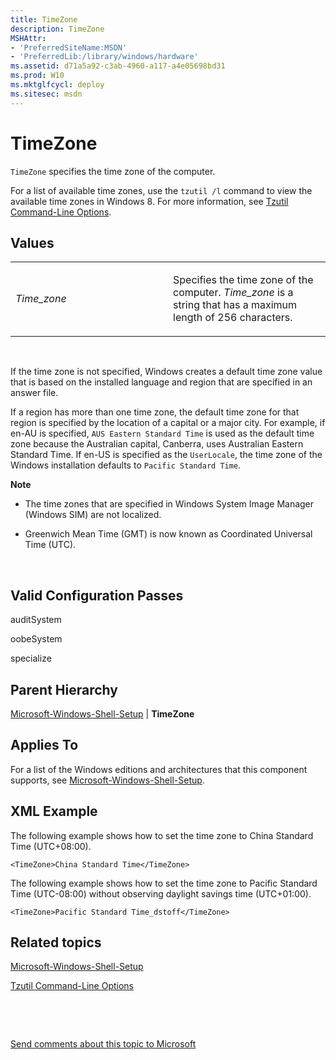 ```yaml
---
title: TimeZone
description: TimeZone
MSHAttr:
- 'PreferredSiteName:MSDN'
- 'PreferredLib:/library/windows/hardware'
ms.assetid: d71a5a92-c3ab-4960-a117-a4e05698bd31
ms.prod: W10
ms.mktglfcycl: deploy
ms.sitesec: msdn
---
```


# TimeZone


`TimeZone` specifies the time zone of the computer.

For a list of available time zones, use the `tzutil /l` command to view the available time zones in Windows 8. For more information, see [Tzutil Command-Line Options](http://go.microsoft.com/fwlink/?LinkId=247423).

## Values


<table>
<colgroup>
<col width="50%" />
<col width="50%" />
</colgroup>
<tbody>
<tr class="odd">
<td><p><em>Time_zone</em></p></td>
<td><p>Specifies the time zone of the computer. <em>Time_zone</em> is a string that has a maximum length of 256 characters.</p></td>
</tr>
</tbody>
</table>

 

If the time zone is not specified, Windows creates a default time zone value that is based on the installed language and region that are specified in an answer file.

If a region has more than one time zone, the default time zone for that region is specified by the location of a capital or a major city. For example, if en-AU is specified, `AUS Eastern Standard Time` is used as the default time zone because the Australian capital, Canberra, uses Australian Eastern Standard Time. If en-US is specified as the `UserLocale`, the time zone of the Windows installation defaults to `Pacific Standard Time`.

**Note**  
-   The time zones that are specified in Windows System Image Manager (Windows SIM) are not localized.

-   Greenwich Mean Time (GMT) is now known as Coordinated Universal Time (UTC).

 

## Valid Configuration Passes


auditSystem

oobeSystem

specialize

## Parent Hierarchy


[Microsoft-Windows-Shell-Setup](microsoft-windows-shell-setup-win7-microsoft-windows-shell-setup.md) | **TimeZone**

## Applies To


For a list of the Windows editions and architectures that this component supports, see [Microsoft-Windows-Shell-Setup](microsoft-windows-shell-setup-win7-microsoft-windows-shell-setup.md).

## XML Example


The following example shows how to set the time zone to China Standard Time (UTC+08:00).

``` syntax
<TimeZone>China Standard Time</TimeZone>
```

The following example shows how to set the time zone to Pacific Standard Time (UTC-08:00) without observing daylight savings time (UTC+01:00).

``` syntax
<TimeZone>Pacific Standard Time_dstoff</TimeZone>
```

## Related topics


[Microsoft-Windows-Shell-Setup](microsoft-windows-shell-setup-win7-microsoft-windows-shell-setup.md)

[Tzutil Command-Line Options](http://go.microsoft.com/fwlink/?LinkId=247423)

 

 

[Send comments about this topic to Microsoft](mailto:wsddocfb@microsoft.com?subject=Documentation%20feedback%20%5Bp_unattend\p_unattend%5D:%20TimeZone%20%20RELEASE:%20%2810/3/2016%29&body=%0A%0APRIVACY%20STATEMENT%0A%0AWe%20use%20your%20feedback%20to%20improve%20the%20documentation.%20We%20don't%20use%20your%20email%20address%20for%20any%20other%20purpose,%20and%20we'll%20remove%20your%20email%20address%20from%20our%20system%20after%20the%20issue%20that%20you're%20reporting%20is%20fixed.%20While%20we're%20working%20to%20fix%20this%20issue,%20we%20might%20send%20you%20an%20email%20message%20to%20ask%20for%20more%20info.%20Later,%20we%20might%20also%20send%20you%20an%20email%20message%20to%20let%20you%20know%20that%20we've%20addressed%20your%20feedback.%0A%0AFor%20more%20info%20about%20Microsoft's%20privacy%20policy,%20see%20http://privacy.microsoft.com/default.aspx. "Send comments about this topic to Microsoft")





